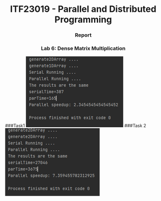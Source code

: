 <h1 align="center"> ITF23019 - Parallel and Distributed Programming </h1>
<h3 align="center"> Report </h2>
<h3 align="center"> Lab 6: Dense Matrix Multiplication </h2>

###Task1 
!["Condition output"](Images/Task1Output.png)
###Task 2
!["Condition output"](Images/Task2Output.png)


